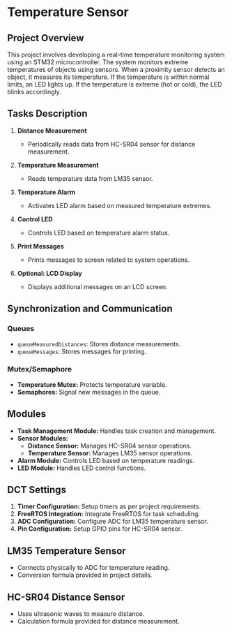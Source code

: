 # Temperature Sensor


## Project Overview
This project involves developing a real-time temperature monitoring system using an STM32 microcontroller.
The system monitors extreme temperatures of objects using sensors. When a proximity sensor detects an object, it measures its temperature. If the temperature is within normal limits, an LED lights up. If the temperature is extreme (hot or cold), the LED blinks accordingly.

## Tasks Description
1. **Distance Measurement**
   - Periodically reads data from HC-SR04 sensor for distance measurement.

2. **Temperature Measurement**
   - Reads temperature data from LM35 sensor.

3. **Temperature Alarm**
   - Activates LED alarm based on measured temperature extremes.

4. **Control LED**
   - Controls LED based on temperature alarm status.

5. **Print Messages**
   - Prints messages to screen related to system operations.

6. **Optional: LCD Display**
   - Displays additional messages on an LCD screen.

## Synchronization and Communication
### Queues
- `queueMeasuredDistances`: Stores distance measurements.
- `queueMessages`: Stores messages for printing.

### Mutex/Semaphore
- **Temperature Mutex:** Protects temperature variable.
- **Semaphores:** Signal new messages in the queue.

## Modules
- **Task Management Module:** Handles task creation and management.
- **Sensor Modules:**
  - **Distance Sensor:** Manages HC-SR04 sensor operations.
  - **Temperature Sensor:** Manages LM35 sensor operations.
- **Alarm Module:** Controls LED based on temperature readings.
- **LED Module:** Handles LED control functions.

## DCT Settings
1. **Timer Configuration:** Setup timers as per project requirements.
2. **FreeRTOS Integration:** Integrate FreeRTOS for task scheduling.
3. **ADC Configuration:** Configure ADC for LM35 temperature sensor.
4. **Pin Configuration:** Setup GPIO pins for HC-SR04 sensor.

## LM35 Temperature Sensor
- Connects physically to ADC for temperature reading.
- Conversion formula provided in project details.

## HC-SR04 Distance Sensor
- Uses ultrasonic waves to measure distance.
- Calculation formula provided for distance measurement.
